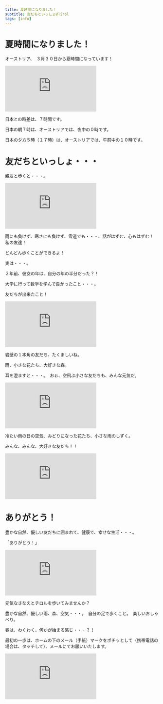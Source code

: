 ```yaml
---
title: 夏時間になりました！
subtitle: 友だちといっしょ@Tirol
tags: [info]
---
```


# 夏時間になりました！

オーストリア、　３月３０日から夏時間になっています！

![20250319annasaeule](https://piwigo.schickl.de/i.php?/upload/2025/03/22/20250322073817-bfdc71a4-me.jpg)

日本との時差は、７時間です。

日本の朝７時は、オーストリアでは、夜中の０時です。

日本の夕方５時（１７時）は、オーストリアでは、午前中の１０時です。


# 友だちといっしょ・・・

親友と歩くと・・・。

![20250327brunstkopf-christina](https://piwigo.schickl.de/i.php?/upload/2025/04/01/20250401162217-d7a2aa85-me.jpg)

雨にも負けず、寒さにも負けず、雪道でも・・・、話がはずむ、心もはずむ！　私の友達！

どんどん歩くことができるよ！

実は・・・。

２年前、彼女の年は、自分の年の半分だった？！

大学に行って数学を学んで良かったこと・・・。

友だちが出来たこと！

![20250328ein-horn-gemse](https://piwigo.schickl.de/i.php?/upload/2025/04/01/20250401162438-3a7a4548-me.jpg)

岩壁の１本角の友だち、たくましいね。

雨、小さな花たち、大好きな森。

耳を澄ますと・・・。　おぉ、空飛ぶ小さな友だちも、みんな元気だ。

![20250329wald-regen-blumen](https://piwigo.schickl.de/i.php?/upload/2025/04/01/20250401161807-599f7569-me.jpg)

冷たい雨の日の空気、みどりになった花たち、小さな雨のしずく。

みんな、みんな、大好きな友だち！！

![20250329chrisimasrose-grüne](https://piwigo.schickl.de/i.php?/upload/2025/04/01/20250401161943-74a8a67f-me.jpg)


# ありがとう！

豊かな自然、優しい友だちに囲まれて、健康で、幸せな生活・・・。

「ありがとう！」

![20250328gemse](https://piwigo.schickl.de/i.php?/upload/2025/04/01/20250401162515-bd1bf18a-me.jpg)

元気なさなえとチロルを歩いてみませんか？

豊かな自然、優しい雨、森、空気・・・。　自分の足で歩くこと。　楽しいおしゃべり。

春は、わくわく、何かが始まる感じ・・・？！

最初の一歩は、ホームの下のメール（手紙）マークをポチッとして（携帯電話の場合は、タッチして）、メールにてお願いいたします。

![20250329kleineblumen](https://piwigo.schickl.de/i.php?/upload/2025/04/01/20250401161848-4fd5e122-me.jpg)
